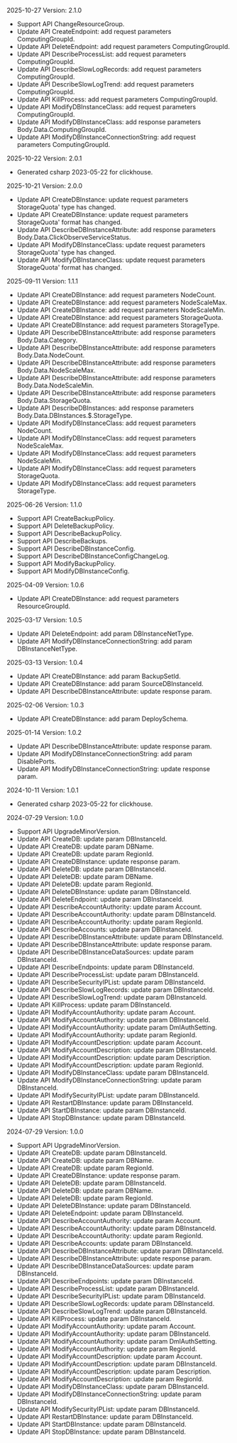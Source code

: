 2025-10-27 Version: 2.1.0
- Support API ChangeResourceGroup.
- Update API CreateEndpoint: add request parameters ComputingGroupId.
- Update API DeleteEndpoint: add request parameters ComputingGroupId.
- Update API DescribeProcessList: add request parameters ComputingGroupId.
- Update API DescribeSlowLogRecords: add request parameters ComputingGroupId.
- Update API DescribeSlowLogTrend: add request parameters ComputingGroupId.
- Update API KillProcess: add request parameters ComputingGroupId.
- Update API ModifyDBInstanceClass: add request parameters ComputingGroupId.
- Update API ModifyDBInstanceClass: add response parameters Body.Data.ComputingGroupId.
- Update API ModifyDBInstanceConnectionString: add request parameters ComputingGroupId.


2025-10-22 Version: 2.0.1
- Generated csharp 2023-05-22 for clickhouse.

2025-10-21 Version: 2.0.0
- Update API CreateDBInstance: update request parameters StorageQuota' type has changed.
- Update API CreateDBInstance: update request parameters StorageQuota' format has changed.
- Update API DescribeDBInstanceAttribute: add response parameters Body.Data.ClickObserveServiceStatus.
- Update API ModifyDBInstanceClass: update request parameters StorageQuota' type has changed.
- Update API ModifyDBInstanceClass: update request parameters StorageQuota' format has changed.


2025-09-11 Version: 1.1.1
- Update API CreateDBInstance: add request parameters NodeCount.
- Update API CreateDBInstance: add request parameters NodeScaleMax.
- Update API CreateDBInstance: add request parameters NodeScaleMin.
- Update API CreateDBInstance: add request parameters StorageQuota.
- Update API CreateDBInstance: add request parameters StorageType.
- Update API DescribeDBInstanceAttribute: add response parameters Body.Data.Category.
- Update API DescribeDBInstanceAttribute: add response parameters Body.Data.NodeCount.
- Update API DescribeDBInstanceAttribute: add response parameters Body.Data.NodeScaleMax.
- Update API DescribeDBInstanceAttribute: add response parameters Body.Data.NodeScaleMin.
- Update API DescribeDBInstanceAttribute: add response parameters Body.Data.StorageQuota.
- Update API DescribeDBInstances: add response parameters Body.Data.DBInstances.$.StorageType.
- Update API ModifyDBInstanceClass: add request parameters NodeCount.
- Update API ModifyDBInstanceClass: add request parameters NodeScaleMax.
- Update API ModifyDBInstanceClass: add request parameters NodeScaleMin.
- Update API ModifyDBInstanceClass: add request parameters StorageQuota.
- Update API ModifyDBInstanceClass: add request parameters StorageType.


2025-06-26 Version: 1.1.0
- Support API CreateBackupPolicy.
- Support API DeleteBackupPolicy.
- Support API DescribeBackupPolicy.
- Support API DescribeBackups.
- Support API DescribeDBInstanceConfig.
- Support API DescribeDBInstanceConfigChangeLog.
- Support API ModifyBackupPolicy.
- Support API ModifyDBInstanceConfig.


2025-04-09 Version: 1.0.6
- Update API CreateDBInstance: add request parameters ResourceGroupId.


2025-03-17 Version: 1.0.5
- Update API DeleteEndpoint: add param DBInstanceNetType.
- Update API ModifyDBInstanceConnectionString: add param DBInstanceNetType.


2025-03-13 Version: 1.0.4
- Update API CreateDBInstance: add param BackupSetId.
- Update API CreateDBInstance: add param SourceDBInstanceId.
- Update API DescribeDBInstanceAttribute: update response param.


2025-02-06 Version: 1.0.3
- Update API CreateDBInstance: add param DeploySchema.


2025-01-14 Version: 1.0.2
- Update API DescribeDBInstanceAttribute: update response param.
- Update API ModifyDBInstanceConnectionString: add param DisablePorts.
- Update API ModifyDBInstanceConnectionString: update response param.


2024-10-11 Version: 1.0.1
- Generated csharp 2023-05-22 for clickhouse.

2024-07-29 Version: 1.0.0
- Support API UpgradeMinorVersion.
- Update API CreateDB: update param DBInstanceId.
- Update API CreateDB: update param DBName.
- Update API CreateDB: update param RegionId.
- Update API CreateDBInstance: update response param.
- Update API DeleteDB: update param DBInstanceId.
- Update API DeleteDB: update param DBName.
- Update API DeleteDB: update param RegionId.
- Update API DeleteDBInstance: update param DBInstanceId.
- Update API DeleteEndpoint: update param DBInstanceId.
- Update API DescribeAccountAuthority: update param Account.
- Update API DescribeAccountAuthority: update param DBInstanceId.
- Update API DescribeAccountAuthority: update param RegionId.
- Update API DescribeAccounts: update param DBInstanceId.
- Update API DescribeDBInstanceAttribute: update param DBInstanceId.
- Update API DescribeDBInstanceAttribute: update response param.
- Update API DescribeDBInstanceDataSources: update param DBInstanceId.
- Update API DescribeEndpoints: update param DBInstanceId.
- Update API DescribeProcessList: update param DBInstanceId.
- Update API DescribeSecurityIPList: update param DBInstanceId.
- Update API DescribeSlowLogRecords: update param DBInstanceId.
- Update API DescribeSlowLogTrend: update param DBInstanceId.
- Update API KillProcess: update param DBInstanceId.
- Update API ModifyAccountAuthority: update param Account.
- Update API ModifyAccountAuthority: update param DBInstanceId.
- Update API ModifyAccountAuthority: update param DmlAuthSetting.
- Update API ModifyAccountAuthority: update param RegionId.
- Update API ModifyAccountDescription: update param Account.
- Update API ModifyAccountDescription: update param DBInstanceId.
- Update API ModifyAccountDescription: update param Description.
- Update API ModifyAccountDescription: update param RegionId.
- Update API ModifyDBInstanceClass: update param DBInstanceId.
- Update API ModifyDBInstanceConnectionString: update param DBInstanceId.
- Update API ModifySecurityIPList: update param DBInstanceId.
- Update API RestartDBInstance: update param DBInstanceId.
- Update API StartDBInstance: update param DBInstanceId.
- Update API StopDBInstance: update param DBInstanceId.


2024-07-29 Version: 1.0.0
- Support API UpgradeMinorVersion.
- Update API CreateDB: update param DBInstanceId.
- Update API CreateDB: update param DBName.
- Update API CreateDB: update param RegionId.
- Update API CreateDBInstance: update response param.
- Update API DeleteDB: update param DBInstanceId.
- Update API DeleteDB: update param DBName.
- Update API DeleteDB: update param RegionId.
- Update API DeleteDBInstance: update param DBInstanceId.
- Update API DeleteEndpoint: update param DBInstanceId.
- Update API DescribeAccountAuthority: update param Account.
- Update API DescribeAccountAuthority: update param DBInstanceId.
- Update API DescribeAccountAuthority: update param RegionId.
- Update API DescribeAccounts: update param DBInstanceId.
- Update API DescribeDBInstanceAttribute: update param DBInstanceId.
- Update API DescribeDBInstanceAttribute: update response param.
- Update API DescribeDBInstanceDataSources: update param DBInstanceId.
- Update API DescribeEndpoints: update param DBInstanceId.
- Update API DescribeProcessList: update param DBInstanceId.
- Update API DescribeSecurityIPList: update param DBInstanceId.
- Update API DescribeSlowLogRecords: update param DBInstanceId.
- Update API DescribeSlowLogTrend: update param DBInstanceId.
- Update API KillProcess: update param DBInstanceId.
- Update API ModifyAccountAuthority: update param Account.
- Update API ModifyAccountAuthority: update param DBInstanceId.
- Update API ModifyAccountAuthority: update param DmlAuthSetting.
- Update API ModifyAccountAuthority: update param RegionId.
- Update API ModifyAccountDescription: update param Account.
- Update API ModifyAccountDescription: update param DBInstanceId.
- Update API ModifyAccountDescription: update param Description.
- Update API ModifyAccountDescription: update param RegionId.
- Update API ModifyDBInstanceClass: update param DBInstanceId.
- Update API ModifyDBInstanceConnectionString: update param DBInstanceId.
- Update API ModifySecurityIPList: update param DBInstanceId.
- Update API RestartDBInstance: update param DBInstanceId.
- Update API StartDBInstance: update param DBInstanceId.
- Update API StopDBInstance: update param DBInstanceId.


